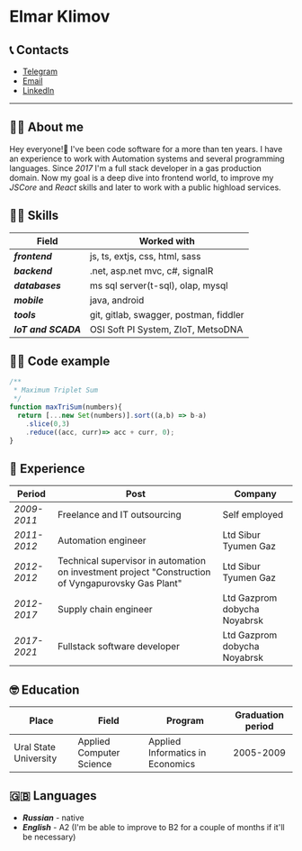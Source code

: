 # Elmar Klimov

## 📞 Contacts

* [Telegram](https://t.me/klimelm) 
* [Email](klimelm@gmail.com)
* [LinkedIn](https://www.linkedin.com/in/elmar-klimov)

***

## 💁‍♂️ About me

Hey everyone!👋 I've been code software for a more than ten years. I have an experience to work with Automation systems and several programming languages. Since *2017* I'm a full stack developer in a gas production domain. Now my goal is a deep dive into frontend world, to improve my *JSCore* and *React* skills and later to work with a public highload services. 

## 🤹‍♂️ Skills

|Field|Worked with|
|-------------------|---------------------------------------|
|***frontend***     | js, ts, extjs, css, html, sass        |
|***backend***      | .net, asp.net mvc, c#, signalR        |
|***databases***    | ms sql server(t-sql), olap, mysql     |
|***mobile***       | java, android                         |
|***tools***        | git, gitlab, swagger, postman, fiddler|
|***IoT and SCADA***| OSI Soft PI System, ZIoT, MetsoDNA    |

## 👨‍💻 Code example

```javascript
/**
 * Maximum Triplet Sum
 */
function maxTriSum(numbers){
  return [...new Set(numbers)].sort((a,b) => b-a)
    .slice(0,3)
    .reduce((acc, curr)=> acc + curr, 0);
}
```

## 🥷 Experience

|Period         | Post                                           | Company         |
|---------------|------------------------------------------------|-----------------|
|  *2009-2011*  | Freelance and IT outsourcing |       Self employed               |   
|  *2011-2012*  | Automation engineer          |       Ltd Sibur Tyumen Gaz        |
|  *2012-2012*  | Technical supervisor in automation on investment project "Construction of Vyngapurovsky Gas Plant"   |                           Ltd Sibur Tyumen Gaz        |
|  *2012-2017*  | Supply chain engineer        |       Ltd Gazprom dobycha Noyabrsk|
|  *2017-2021*  | Fullstack software developer |       Ltd Gazprom dobycha Noyabrsk|

## 🤓 Education

|Place                |Field                     |Program                         | Graduation period |
|---------------------|--------------------------|--------------------------------|:-----------------:|
|Ural State University|Applied Computer Science  |Applied Informatics in Economics| 2005-2009         |

## 🇬🇧 Languages
- ***Russian*** - native
- ***English*** - A2 (I'm be able to improve to B2 for a couple of months if it'll be necessary)